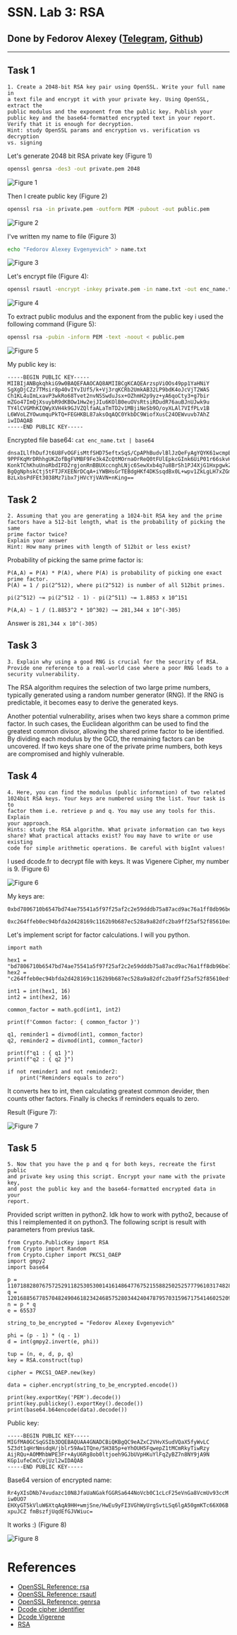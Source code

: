 # SSN. Lab 3: RSA

## Done by Fedorov Alexey ([Telegram](https://t.me/ullibniss), [Github](https://github.com/ullibniss/))

---

## Task 1

```
1. Create a 2048-bit RSA key pair using OpenSSL. Write your full name in
a text file and encrypt it with your private key. Using OpenSSL, extract the
public modulus and the exponent from the public key. Publish your
public key and the base64-formatted encrypted text in your report.
Verify that it is enough for decryption.
Hint: study OpenSSL params and encryption vs. verification vs decryption
vs. signing
```

Let's generate 2048 bit RSA private key (Figure 1)

```sh
openssl genrsa -des3 -out private.pem 2048
```

![Figure 1](https://github.com/user-attachments/assets/f684cd46-accd-4509-9aba-6e0dd2d47a31)

Then I create public key (Figure 2)

```sh
openssl rsa -in private.pem -outform PEM -pubout -out public.pem
```

![Figure 2](https://github.com/user-attachments/assets/300de1ae-179a-477c-8545-affa422c18af)

I've written my name to file (Figure 3)

```sh
echo "Fedorov Alexey Evgenyevich" > name.txt
```

![Figure 3](https://github.com/user-attachments/assets/dca5305a-cd8d-42fb-ba3d-88a181250885)

Let's encrypt file (Figure 4):

```sh
openssl rsautl -encrypt -inkey private.pem -in name.txt -out enc_name.txt
```

![Figure 4](https://github.com/user-attachments/assets/544c102e-eaeb-42c0-86cc-16cf79578fd7)

To extract public modulus and the exponent from the public key i used the following command (Figure 5):

```sh
openssl rsa -pubin -inform PEM -text -noout < public.pem
```

![Figure 5](https://github.com/user-attachments/assets/7e84cfa4-5f6e-4445-b243-7c80ea657dc6)

My public key is:

```
-----BEGIN PUBLIC KEY-----
MIIBIjANBgkqhkiG9w0BAQEFAAOCAQ8AMIIBCgKCAQEArzspViOOs49pp1YaHNiY
SgXgDjCZz7TMsir8p40vIYvIUf5/k+Vj3rqKCRb2UmkAB32LP9bdK4oJcVjT2WAS
Ch1KL4uImLxavP3wkRo68Tvet2nvNSSwduJsx+OZhmH2p9yz+yA6qoCty3+g7bir
mZGo47ImQjXsuybR9dKBOw1Hw2ejJIu6KOlB0euOVsRtsiRDudR76auBJnUJwk9u
TY4lCVGMhKIQWyXVH4k9GJVZQlfaALaTmTD2v1MBjiNeSb9O/oyXLAl7VIfPLv1B
L6WVoLZYOwumquPkTQ+FEGHKBL87aksOqAQC0YkbDC9WiofXusC24OEWvuvb7AhZ
iwIDAQAB
-----END PUBLIC KEY-----
```

Encrypted file base64: `cat enc_name.txt | base64`

```
dnsaILlfhDufJt6U8FvOGFisMtfSHD75eftxSqS/CpAPhBudvlBlJzQeFyAgYQYK61wcmpBIhm7f
9PPFKqMrDRhhgUKZofBgFVMBF9Fe3k4ZcQtMOrnaOrReQ0tFUlEpkcGInk6UiP01r66skvHpNYXM
KonkTChKhuUnoRbdIFD2rgjonRnBBUXccnghLNjc6SewXxb4q7u8BrSh1PJ4XjG1HxpgwkZ1n93S
BgQgNphskCtj5tFTJFXEENrDCqA+iYWBHsGrTEBdgHKf4DKSsqdBx0L+wpv1ZkLgLH7xZGmcir6J
BzLxbsPdFEt3038Mz7ibx7jHVcYjVAVN+nKing==
```

## Task 2

```
2. Assuming that you are generating a 1024-bit RSA key and the prime
factors have a 512-bit length, what is the probability of picking the same
prime factor twice?
Explain your answer
Hint: How many primes with length of 512bit or less exist?
```

Probability of picking the same prime factor is: 

```
P(A,A) = P(A) * P(A), where P(A) is probability of picking one exact prime factor.
P(A) = 1 / pi(2^512), where pi(2^512) is number of all 512bit primes.

pi(2^512) ~= pi(2^512 - 1) - pi(2^511) ~= 1.8853 x 10^151

P(A,A) ~ 1 / (1.8853^2 * 10^302) ~= 281,344 x 10^(-305)
```

Answer is `281,344 x 10^(-305)`

## Task 3

```
3. Explain why using a good RNG is crucial for the security of RSA.
Provide one reference to a real-world case where a poor RNG leads to a
security vulnerability.
```

The RSA algorithm requires the selection of two large prime numbers, typically generated using a random number generator (RNG). If the RNG is predictable, it becomes easy to derive the generated keys.

Another potential vulnerability, arises when two keys share a common prime factor. In such cases, the Euclidean algorithm can be used to find the greatest common divisor, allowing the shared prime factor to be identified. By dividing each modulus by the GCD, the remaining factors can be uncovered. If two keys share one of the private prime numbers, both keys are compromised and highly vulnerable.

## Task 4

```
4. Here, you can find the modulus (public information) of two related
1024bit RSA keys. Your keys are numbered using the list. Your task is to
factor them i.e. retrieve p and q. You may use any tools for this. Explain
your approach.
Hints: study the RSA algorithm. What private information can two keys
share? What practical attacks exist? You may have to write or use existing
code for simple arithmetic operations. Be careful with bigInt values!
```
I used dcode.fr to decrypt file with keys. It was Vigenere Cipher, my number is 9. (Figure 6)

![Figure 6](https://github.com/user-attachments/assets/6053cb1a-ac22-435b-a569-105a6005e23c)

My keys are:

```
0xbd7806710b6547bd74ae75541a5f97f25af2c2e59dddb75a87acd9ac76a1ff8db96be7d030d534277bfe47dfce69f9e6213941f916ac1ea59d6d3029919324e2c11cf20228d142ef8038c3216d63c4dc5afe03253a460f286f496d8e87a1f4625b515a472ae62516a672059ee7f0d63d8c0f4d286a75b9f7829820af8d4ce5dbL,
```
```
0xc264ffeb0ec94bfda2d428169c1162b9b687ec528a9a82dfc2ba9ff25af52f85610edf49613d07e57ea812791d8acc650157fb31138f0d32a453f031e9da29ed10a415e0757215add11999e5554fb63a21e6f52b71a4a716aabb5b34700266809a5a0e97fc276f6b9a37143704c615ef409d3d101c8f22bcde65483274b2b443L
```

Let's implement script for factor calculations. I will you python.

```
import math

hex1 = "bd7806710b6547bd74ae75541a5f97f25af2c2e59dddb75a87acd9ac76a1ff8db96be7d030d534277bfe47dfce69f9e6213941f916ac1ea59d6d3029919324e2c11cf20228d142ef8038c3216d63c4dc5afe03253a460f286f496d8e87a1f4625b515a472ae62516a672059ee7f0d63d8c0f4d286a75b9f7829820af8d4ce5db"
hex2 = "c264ffeb0ec94bfda2d428169c1162b9b687ec528a9a82dfc2ba9ff25af52f85610edf49613d07e57ea812791d8acc650157fb31138f0d32a453f031e9da29ed10a415e0757215add11999e5554fb63a21e6f52b71a4a716aabb5b34700266809a5a0e97fc276f6b9a37143704c615ef409d3d101c8f22bcde65483274b2b443"

int1 = int(hex1, 16)
int2 = int(hex2, 16)

common_factor = math.gcd(int1, int2)

print(f'Common factor: { common_factor }')

q1, reminder1 = divmod(int1, common_factor)
q2, reminder2 = divmod(int1, common_factor)

print(f"q1 : { q1 }")
print(f"q2 : { q2 }")

if not reminder1 and not reminder2:
    print("Reminders equals to zero")
```

It converts hex to int, then calculating greatest common devider, then counts other factors. Finally is checks if reminders equals to zero.

Result (Figure 7):

![Figure 7](https://github.com/user-attachments/assets/f1f32fb9-721b-4dc7-857a-caf3428eeeb4)

## Task 5

```
5. Now that you have the p and q for both keys, recreate the first public
and private key using this script. Encrypt your name with the private key,
and post the public key and the base64-formatted encrypted data in your
report.
```

Provided script written in python2. Idk how to work with pytho2, because of this I reimplemented it on python3. The following script is result with parameters from previus task.

```
from Crypto.PublicKey import RSA
from Crypto import Random
from Crypto.Cipher import PKCS1_OAEP
import gmpy2
import base64

p = 11071882807675725291182530530014161486477675215588250252577796103174828971090329117220453768989936023358023701845301972814614941389921367181925742574987557
q = 12016885677857048249046182342468575280344240478795703159671754146025209664934318131437636423328798953923594511041984885530517263982617861450032629098636031
n = p * q
e = 65537

string_to_be_encrypted = "Fedorov Alexey Evgenyevich"

phi = (p - 1) * (q - 1)
d = int(gmpy2.invert(e, phi))

tup = (n, e, d, p, q)
key = RSA.construct(tup)

cipher = PKCS1_OAEP.new(key)

data = cipher.encrypt(string_to_be_encrypted.encode())

print(key.exportKey('PEM').decode())
print(key.publickey().exportKey().decode())
print(base64.b64encode(data).decode())
```

Public key:

```
-----BEGIN PUBLIC KEY-----
MIGfMA0GCSqGSIb3DQEBAQUAA4GNADCBiQKBgQC9eAZxC2VHvXSudVQaX5fyWvLC
5Z3dt1qHrNmsdqH/jblr59Aw1TQne/5H385p+eYhOUH5FqwepZ1tMCmRkyTiwRzy
AijRQu+AOMMhbWPE3Fr+AyU6Rg8ob0ltjoeh9GJbUVpHKuYlFqZyBZ7n8NY9jA9N
KGp1ufeCmCCvjUzl2wIDAQAB
-----END PUBLIC KEY-----
```

Base64 version of encrypted name: 

`Rr4yXIsDNb74vudazc10N8JfaUaNGakfGGRSa644NoVcb0C1cLcF25eVnGa8VcmUv93ccMiw0UO7
EHXyGT5kVluW6XtqAqA9HH+wmjSne/HwEu9yFI3VGhWyUrgSvtLSq6lgA50gmKTc66X06BxpuJCZ
fmBszfjUqdEfGJVWiuc=`


It works :) (Figure 8)

![Figure 8](https://github.com/user-attachments/assets/2277f5f5-3dfe-49e1-af82-896aa23d2a10)

# References

- [OpenSSL Reference: rsa](https://docs.openssl.org/1.1.1/man1/rsa/)
- [OpenSSL Reference: rsautl](https://docs.openssl.org/1.1.1/man1/rsautl/)
- [OpenSSL Reference: genrsa](https://docs.openssl.org/1.1.1/man1/genrsa/)
- [Dcode cipher identifier](https://www.dcode.fr/cipher-identifier)
- [Dcode Vigerene](https://www.dcode.fr/vigenere-cipher)
- [RSA](https://en.wikipedia.org/wiki/RSA_(cryptosystem))
